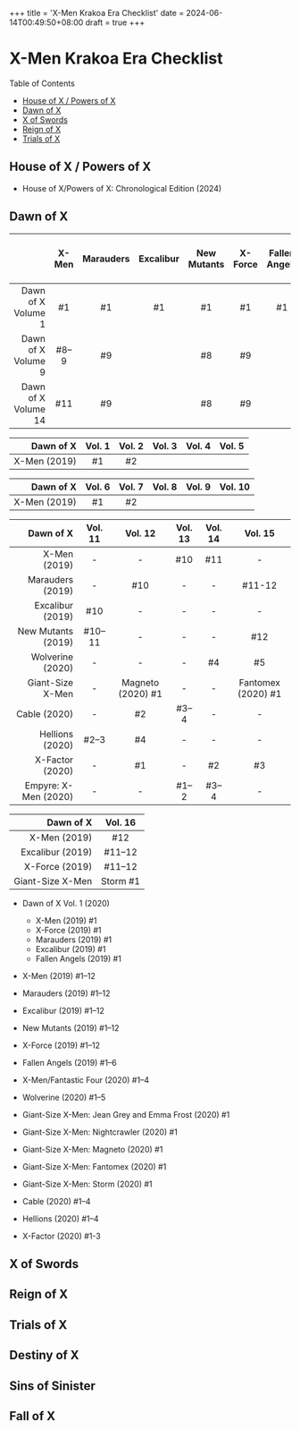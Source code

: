 +++
title = 'X-Men Krakoa Era Checklist'
date = 2024-06-14T00:49:50+08:00
draft = true
+++

# X-Men Krakoa Era Checklist

Table of Contents
- [House of X / Powers of X](#house-of-x--powers-of-x)
- [Dawn of X](#dawn-of-x)
- [X of Swords](#x-of-swords)
- [Reign of X](#reign-of-x)
- [Trials of X](#trials-of-x)


## House of X / Powers of X

- House of X/Powers of X: Chronological Edition (2024)


## Dawn of X

|  | X-Men | Marauders | Excalibur | New Mutants | X-Force | Fallen Angels | Wolverine | Giant-Size X-Men | Cable | Hellions | X-Factor |
| -----: | :-----: | :-----: | :-----: | :-----: | :-----: | :-----: | :-----: | :-----: | :-----: | :-----: | :-----: |
| Dawn of X Volume 1 | #1 | #1 | #1 | #1 | #1 | #1 |
| Dawn of X Volume 9 | #8–9 | #9 | | #8 | #9 | | | | #1 |
| Dawn of X Volume 14 | #11 | #9 | | #8 | #9 | | | | #1 |

| Dawn of X | Vol. 1 | Vol. 2 | Vol. 3 | Vol. 4 | Vol. 5 |
| ---: | :---: | :---: | :---: | :---: | :---: |
| X-Men (2019) | #1 | #2 |

| Dawn of X | Vol. 6 | Vol. 7 | Vol. 8 | Vol. 9 | Vol. 10 |
| ---: | :---: | :---: | :---: | :---: | :---: |
| X-Men (2019) | #1 | #2 |

| Dawn of X | Vol. 11 | Vol. 12 | Vol. 13 | Vol. 14 | Vol. 15 |
| ---: | :---: | :---: | :---: | :---: | :---: |
| X-Men (2019) | - | - | #10 | #11 | - |
| Marauders (2019) | - | #10 | - | - | #11-12 |
| Excalibur (2019) | #10 | - | - | - | - |
| New Mutants (2019) | #10–11 | - | - | - | #12 |
| Wolverine (2020) | - | - | - | #4| #5 |
| Giant-Size X-Men | - | Magneto (2020) #1 | - | - | Fantomex (2020) #1
| Cable (2020) | - | #2 | #3–4 | - | - |
| Hellions (2020) | #2–3 | #4 | - | - | - |
| X-Factor (2020) | - | #1  | - | #2 | #3 |
| Empyre: X-Men (2020) | - | - | #1–2 | #3–4 | - |

| Dawn of X | Vol. 16 |
| ---: | :---: |
| X-Men (2019) | #12 |
| Excalibur (2019) | #11–12 |
| X-Force (2019) | #11–12 |
| Giant-Size X-Men | Storm #1 |


- Dawn of X Vol. 1 (2020)
    - X-Men (2019) #1
    - X-Force (2019) #1
    - Marauders (2019) #1
    - Excalibur (2019) #1
    - Fallen Angels (2019) #1

- X-Men (2019) #1–12
- Marauders (2019) #1–12
- Excalibur (2019) #1–12
- New Mutants (2019) #1–12
- X-Force (2019) #1–12
- Fallen Angels (2019) #1–6
- X-Men/Fantastic Four (2020) #1–4
- Wolverine (2020) #1–5
- Giant-Size X-Men: Jean Grey and Emma Frost (2020) #1
- Giant-Size X-Men: Nightcrawler (2020) #1
- Giant-Size X-Men: Magneto (2020) #1
- Giant-Size X-Men: Fantomex (2020) #1
- Giant-Size X-Men: Storm (2020) #1
- Cable (2020) #1–4
- Hellions (2020) #1–4
- X-Factor (2020) #1-3

## X of Swords

## Reign of X

## Trials of X

## Destiny of X

## Sins of Sinister

## Fall of X